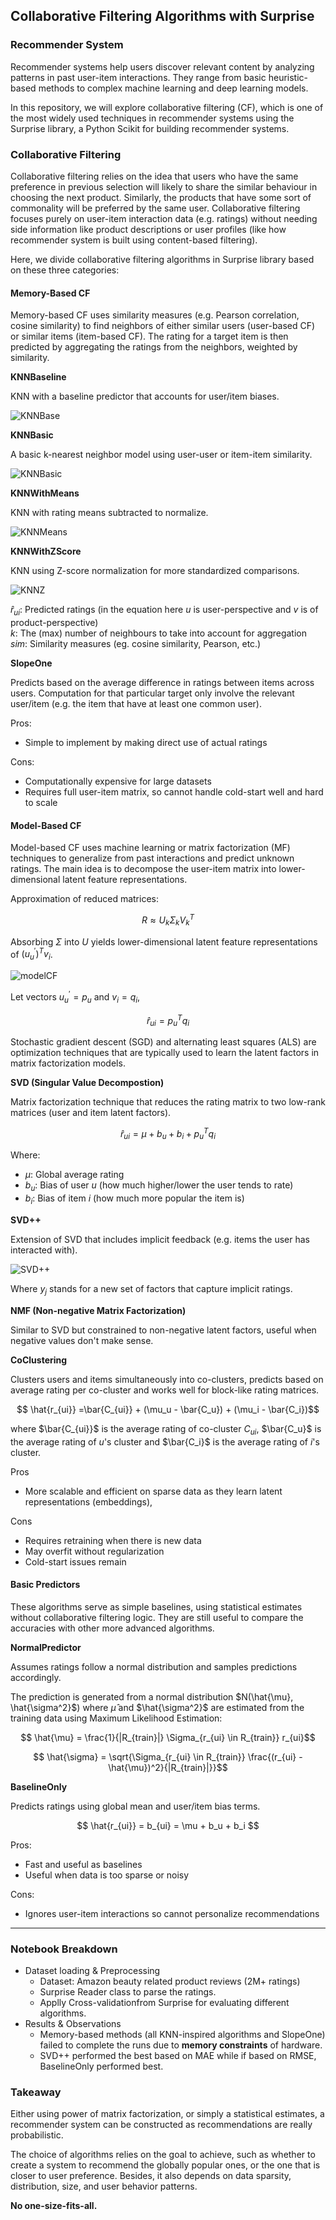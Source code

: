## Collaborative Filtering Algorithms with Surprise

### Recommender System
Recommender systems help users discover relevant content by analyzing patterns in past user-item interactions. They range from basic heuristic-based methods to complex machine learning and deep learning models.

In this repository, we will explore collaborative filtering (CF), which is one of the most widely used techniques in recommender systems using the Surprise library, a Python Scikit for building recommender systems.

### Collaborative Filtering
Collaborative filtering relies on the idea that users who have the same preference in previous selection will likely to share the similar behaviour in choosing the next product. Similarly, the products that have some sort of commonality will be preferred by the same user. Collaborative filtering focuses purely on user-item interaction data (e.g. ratings) without needing side information like product descriptions or user profiles (like how recommender system is built using content-based filtering).

Here, we divide collaborative filtering algorithms in Surprise library based on these three categories:

#### **Memory-Based CF**
Memory-based CF uses similarity measures (e.g. Pearson correlation, cosine similarity) to find neighbors of either similar users (user-based CF) or similar items (item-based CF). The rating for a target item is then predicted by aggregating the ratings from the neighbors, weighted by similarity.

**KNNBaseline**

KNN with a baseline predictor that accounts for user/item biases.

![KNNBase](https://latex.codecogs.com/svg.image?$$\hat{r}_{ui}=b_{ui}&plus;\frac{\Sigma_{v\in&space;N^{k}_{i}(u)}sim(u,v)\cdot(r_{vi}-b_{ui})}{\Sigma_{v\in&space;N^{k}_{i}(u)}sim(u,v)}$$$$\hat{r}_{ui}=b_{ui}&plus;\frac{\Sigma_{v\in&space;N^{k}_{i}(u)}sim(u,v)\cdot(r_{vi}-b_{ui})}{\Sigma_{v\in&space;N^{k}_{i}(u)}sim(u,v)}$$)

**KNNBasic**

A basic k-nearest neighbor model using user-user or item-item similarity.

![KNNBasic](https://latex.codecogs.com/svg.image?$$\hat{r}_{ui}=\frac{\Sigma_{v\in&space;N^{k}_{i}(u)}sim(u,v)\cdot&space;r_{vi}}{\Sigma_{v\in&space;N^{k}_{i}(u)}sim(u,v)}$$)

**KNNWithMeans**

KNN with rating means subtracted to normalize.

![KNNMeans](https://latex.codecogs.com/svg.image?$$\hat{r}_{ui}=\mu_u&plus;\frac{\Sigma_{v\in&space;N^{k}_{i}(u)}sim(u,v)\cdot(r_{vi}-\mu_v)}{\Sigma_{v\in&space;N^{k}_{i}(u)}sim(u,v)}$$)

**KNNWithZScore**

KNN using Z-score normalization for more standardized comparisons.

![KNNZ](https://latex.codecogs.com/svg.image?$$\hat{r}_{ui}=\mu_u&plus;\sigma_u\frac{\Sigma_{v\in&space;N^{k}_{i}(u)}sim(u,v)\cdot(r_{vi}-\mu_v)/\sigma_v}{\Sigma_{v\in&space;N^{k}_{i}(u)}sim(u,v)}$$)

$\hat{r}_{ui}$: Predicted ratings (in the equation here $u$ is user-perspective and $v$ is of product-perspective)
\
$k$: The (max) number of neighbours to take into account for aggregation 
\
$sim$: Similarity measures (eg. cosine similarity, Pearson, etc.)

**SlopeOne**

Predicts based on the average difference in ratings between items across users. Computation for that particular target only involve the relevant user/item (e.g. the item that have at least one common user).

Pros:
+ Simple to implement by making direct use of actual ratings

Cons:
- Computationally expensive for large datasets
- Requires full user-item matrix, so cannot handle cold-start well and hard to scale

#### **Model-Based CF**

Model-based CF uses machine learning or matrix factorization (MF) techniques to generalize from past interactions and predict unknown ratings. The main idea is to decompose the user-item matrix into lower-dimensional latent feature representations. 

Approximation of reduced matrices:

$$ R \approx U_k\Sigma_k V_k^T$$ 

Absorbing $\Sigma$ into $U$ yields lower-dimensional latent feature representations of $(u^\prime_u)^T v_i$.

![modelCF](https://latex.codecogs.com/svg.image?$$\hat{r}_{ui}=\Sigma_{k}u_{uk}s_{kk}v_{ki}=\Sigma_{k}(u_{uk}s_{kk})v_{ki}=\Sigma_{k}u^\prime_{uk}v_{ki}=(u^\prime_u)^T&space;v_i$$)

Let vectors $u^\prime_u = p_u$ and $v_i = q_i$,

$$\hat{r}_{ui} = p_u^T q_i$$

Stochastic gradient descent (SGD) and alternating least squares (ALS) are optimization techniques that are typically used to learn the latent factors in matrix factorization models.

**SVD (Singular Value Decompostion)**

Matrix factorization technique that reduces the rating matrix to two low-rank matrices (user and item latent factors).

$$\hat{r}_{ui} = \mu + b_u + b_i + p_u^T q_i$$

Where:
- $\mu$: Global average rating
- $b_u$: Bias of user $u$ (how much higher/lower the user tends to rate)
- $b_i$: Bias of item $i$ (how much more popular the item is)

**SVD++**

Extension of SVD that includes implicit feedback (e.g. items the user has interacted with).

![SVD++](https://latex.codecogs.com/svg.image?$$\hat{r}_{ui}=\mu&plus;b_u&plus;b_i&plus;p_u^T(q_i&plus;|I_i|^{-\frac{1}{2}}\Sigma_{j\in&space;I_i}y_j)$$)

Where $y_j$ stands for a new set of factors that capture implicit ratings.

**NMF (Non-negative Matrix Factorization)**

Similar to SVD but constrained to non-negative latent factors, useful when negative values don't make sense.

**CoClustering**

Clusters users and items simultaneously into co-clusters, predicts based on average rating per co-cluster and works well for block-like rating matrices.

$$ \hat{r_{ui}} =\bar{C_{ui}} + (\mu_u - \bar{C_u}) + (\mu_i - \bar{C_i})$$

where $\bar{C_{ui}}$ is the average rating of co-cluster $C_{ui}$, $\bar{C_u}$ is the average rating of $u$'s cluster and $\bar{C_i}$ is the average rating of $i$'s cluster.

Pros
+ More scalable and efficient on sparse data as they learn latent representations (embeddings), 

Cons
- Requires retraining when there is new data
- May overfit without regularization
- Cold-start issues remain

#### **Basic Predictors**
These algorithms serve as simple baselines, using statistical estimates without collaborative filtering logic. They are still useful to compare the accuracies with other more advanced algorithms.

**NormalPredictor**

Assumes ratings follow a normal distribution and samples predictions accordingly.

The prediction is generated from a normal distribution $N(\hat{\mu}, \hat{\sigma^2}$) where $\hat{\mu}$ and $\hat{\sigma^2}$ are estimated from the training data using Maximum Likelihood Estimation:

$$ \hat{\mu} = \frac{1}{|R_{train}|} \Sigma_{r_{ui} \in R_{train}} r_{ui}$$

$$ \hat{\sigma} = \sqrt{\Sigma_{r_{ui} \in R_{train}} \frac{(r_{ui} - \hat{\mu})^2}{|R_{train}|}}$$

**BaselineOnly**

Predicts ratings using global mean and user/item bias terms.

$$ \hat{r_{ui}} = b_{ui} = \mu + b_u + b_i $$

Pros:
+ Fast and useful as baselines
+ Useful when data is too sparse or noisy

Cons: 
- Ignores user-item interactions so cannot personalize recommendations

---
### Notebook Breakdown
- Dataset loading & Preprocessing
    - Dataset: Amazon beauty related product reviews (2M+ ratings)
    - Surprise Reader class to parse the ratings.
    - Applly Cross-validationfrom Surprise for evaluating different algorithms.
- Results & Observations
    - Memory-based methods (all KNN-inspired algorithms and SlopeOne) failed to complete the runs due to **memory constraints** of hardware.
    - SVD++ performed the best based on MAE while if based on RMSE, BaselineOnly performed best.

 ### Takeaway

Either using power of matrix factorization, or simply a statistical estimates, a recommender system can be constructed as recommendations are really probabilistic. 

The choice of algorithms relies on the goal to achieve, such as whether to create a system to recommend the globally popular ones, or the one that is closer to user preference. Besides, it also depends on data sparsity, distribution, size, and user behavior patterns.

**No one-size-fits-all.**
